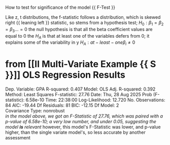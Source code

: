 How to test for significance of the model {{ F-Test }}

Like z, t distributions, the f-statistic follows a distribution, which is skewed right {{ leaning left }}
	statistic, so stems from a hypothesis test;
		$H_0 : \beta_1 = \beta_2 = \beta_3 . . . = 0$
				the null hypothesis is that all the beta coefficient values are equal to 0
				the $H_A$ is that at least one of the variables defers from 0; it explains some of the variability in y
					$H_A : at-least-one \beta_i \neq 0$

from [[II Multi-Variate Example {{ S }}]]
                            OLS Regression Results                            
==============================================================================
Dep. Variable:                    GPA   R-squared:                       0.407
Model:                            OLS   Adj. R-squared:                  0.392
Method:                 Least Squares   F-statistic:                     27.76
Date:                Thu, 28 Aug 2025   Prob (F-statistic):           6.58e-10
Time:                        22:38:00   Log-Likelihood:                 12.720
No. Observations:                  84   AIC:                            -19.44
Df Residuals:                      81   BIC:                            -12.15
Df Model:                           2                                         
Covariance Type:            nonrobust    
									*in the model above, we got an F-Statistic of 27.76, which was paired with a p-value of 6.58e-10; a very low number, and under 0.05, suggesting the model **is** relevant*
											however, this model's F-Statistic was lower, and p-value higher, than the single variate model's, so less accurate by another assessment